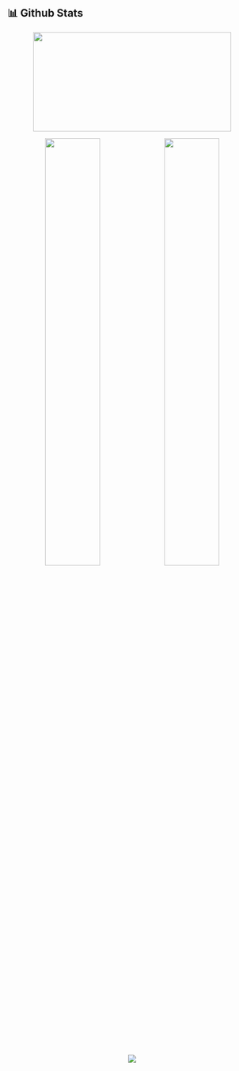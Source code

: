 ## 📊 Github Stats



<p align="center">
  <img height="200" width="400" src="https://leetcard.jacoblin.cool/pgupta246?theme=dark&font=Karma&ext=contest" />
</p>


<p align="center">
  <img src="https://github-readme-stats.vercel.app/api?username=piyushgupta246&show_icons=true&theme=radical&hide_border=true" width="47%" />
  <img src="https://streak-stats.demolab.com?user=piyushgupta246&theme=radical&hide_border=true" width="47%" />
</p>

<p align="center">
  <img src="https://github-readme-activity-graph.vercel.app/graph?username=piyushgupta246&theme=react-dark&hide_border=true" />
</p>
